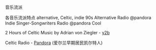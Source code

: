 
音乐流派

各音乐流派特点
alternative, Celtic, indie
90s Alternative Radio @pandora
Indie Singer-Songwriters Radio @pandora
Cool

2 Hours of Celtic Music by Adrian von Ziegler - [y2b](https://www.youtube.com/watch?v=jiwuQ6UHMQg)

Celtic Radio - [Pandora](https://www.pandora.com/station/play/3573537912549372348) (爱尔兰早期居民凯尔特人)

